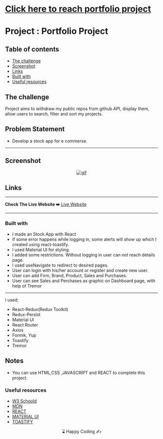 # [Click here to reach portfolio project](https://portfolio-project-musatir.vercel.app/)
# Project : Portfolio Project
## Table of contents

  - [The challenge](#the-challenge)
  - [Screenshot](#screenshot)
  - [Links](#links)
  - [Built with](#built-with)
  - [Useful resources](#useful-resources)



## The challenge
Project aims to withdraw my public repos from github API, display them, allow users to search, filter and sort my projects.

## Problem Statement

- Develop a stock app for e commerse.
<hr>




## Screenshot
<p align="center">
<a href="https://stock-app-us.vercel.app/"><img src="stock.gif" alt="gif"></a>
</p>



## Links
<hr>
<b>Check The Live Website ➡️</b> <a href="https://stock-app-us.vercel.app/">Live Website</a>
<hr>

### Built with
- I made an Stock App with React 
- If some error happens while logging in, some alerts will show up which I created using react-toastify.
- I used  Material UI for styling.
- I added some restrictions. Without logging in user can not reach details page.
- I used useNavigate to redirect to desired pages.
- User can login with his/her  account or register and create new user.
- User can add Firm, Brand, Product, Sales and Purchases.
- User can see Sales and Perchases as graphic on Dashboard page, with help of Tremor

------
I used;
- React-Redux(Redux Toolkit)
- Redux-Persist
- Material UI
- React Router
- Axios
- Formik, Yup
- Toastify
- Tremor





## Notes

- You can use HTML,CSS ,JAVASCRIPT and REACT to complete this project.

### Useful resources

- [W3 Schoold](https://www.w3schools.com/) 
- [MDN](https://developer.mozilla.org/en-US/) 
- [REACT](https://reactjs.org/) 
- [MATERIAL UI](https://mui.com/) 
- [TOASTIFY](https://www.npmjs.com/package/react-toastify) 











<center> &#8987; Happy Coding  &#9997; </center>
